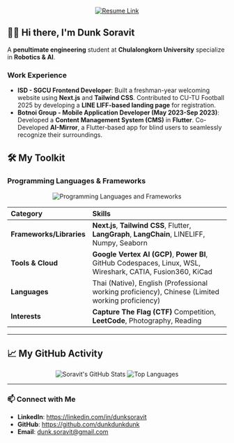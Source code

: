 <p align="center">
  <a href="https://drive.google.com/file/d/1btbPC2PDdHPnjxej2P_5FE-MXaJ1IpfE/view?usp=sharing" target="_blank">
    <img src="https://img.shields.io/badge/View_Full_Resume-0077B5?style=for-the-badge&logo=googledocs&logoColor=white" alt="Resume Link">
  </a>
</p>

## 🙋‍♂️ Hi there, I'm Dunk Soravit

A **penultimate engineering** student at **Chulalongkorn University** specialize in **Robotics & AI**.

### **Work Experience**
* **ISD - SGCU Frontend Developer**: Built a freshman-year welcoming website using **Next.js** and **Tailwind CSS**. Contributed to CU-TU Football 2025 by developing a **LINE LIFF-based landing page** for registration.
* **Botnoi Group - Mobile Application Developer (May 2023-Sep 2023)**: Developed a **Content Management System (CMS)** in **Flutter**. Co-Developed **AI-Mirror**, a Flutter-based app for blind users to seamlessly recognize their surroundings.

## 🛠️ My Toolkit

### **Programming Languages & Frameworks**
<p align="center">
  <img src="https://skillicons.dev/icons?i=python,js,ts,nextjs,tailwind,flutter,gcp" alt="Programming Languages and Frameworks" />
</p>

| Category | Skills |
| :--- | :--- |
| **Frameworks/Libraries** | **Next.js**, **Tailwind CSS**, Flutter, **LangGraph**, **LangChain**, LINELIFF, Numpy, Seaborn |
| **Tools & Cloud** | **Google Vertex AI (GCP)**, **Power BI**, GitHub Codespaces, Linux, WSL, Wireshark, CATIA, Fusion360, KiCad |
| **Languages** | Thai (Native), English (Professional working proficiency), Chinese (Limited working proficiency) |
| **Interests** | **Capture The Flag (CTF)** Competition, **LeetCode**, Photography, Reading |

---

## 📈 My GitHub Activity

<p align="center">
  <img src="https://github-readme-stats.vercel.app/api?username=dunkdunkdunk&show_icons=true&theme=buefy&count_private=true" alt="Soravit's GitHub Stats" />
  <img src="https://github-readme-stats.vercel.app/api/top-langs/?username=dunkdunkdunk&layout=compact&theme=buefy" alt="Top Languages" />
</p>

---

### 📫 Connect with Me

* **LinkedIn**: https://linkedin.com/in/dunksoravit
* **GitHub**: https://github.com/dunkdunkdunk
* **Email**: dunk.soravit@gmail.com
